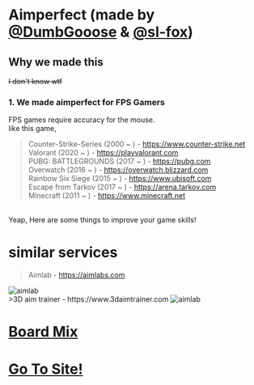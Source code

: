 # Aimperfect (made by <a href="https://github.com/DumbGooose">@DumbGooose</a> & <a href="https://github.com/sl-fox">@sl-fox</a>)
## Why we made this
~~I don't know wtf~~
### 1. We made aimperfect for FPS Gamers
FPS games require accuracy for the mouse.  
like this game,  
>Counter-Strike-Series (2000 ~ ) - https://www.counter-strike.net  
>Valorant (2020 ~ ) - https://playvalorant.com  
>PUBG: BATTLEGROUNDS (2017 ~ ) - https://pubg.com  
>Overwatch (2016 ~ ) - https://overwatch.blizzard.com  
>Rainbow Six Siege (2015 ~ ) - https://www.ubisoft.com  
>Escape from Tarkov (2017 ~ ) - https://arena.tarkov.com  
>Minecraft (2011 ~ ) - https://www.minecraft.net
<br>
Yeap, Here are some things to improve your game skills!

# similar services
>Aimlab - https://aimlabs.com  
<img src="https://images.sftcdn.net/images/t_app-cover-l,f_auto/p/cc6429cf-5327-4efd-8454-4266a3de823f/1168767427/aim-lab-e1.jpg" alt="aimlab">
<br>
>3D aim trainer - https://www.3daimtrainer.com
<img src="https://api.duniagames.co.id/api/content/upload/file/10767947051606210323.JPG" alt="aimlab">

# <a href="https://boardmix.com/app/editor/t4j8EOFnpAgQ4DCU5Kc2Nw?inviteCode=P5mz3y">Board Mix</a>
# <a href="https://aimperfect.github.io">Go To Site!</a>

